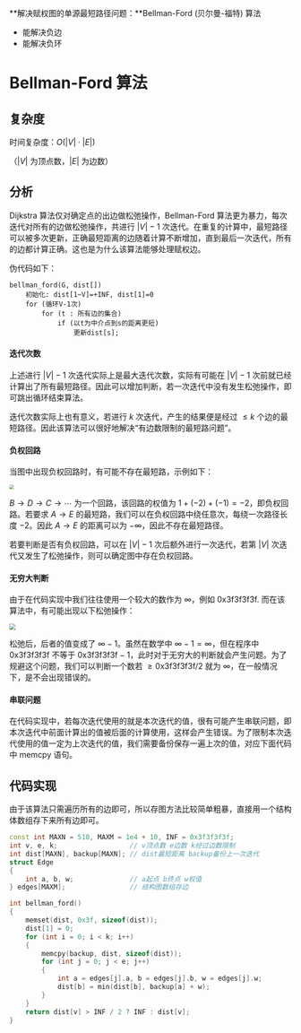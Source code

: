 **解决赋权图的单源最短路径问题：**Bellman-Ford (贝尔曼-福特) 算法

- 能解决负边
- 能解决负环

<!--more-->

# Bellman-Ford 算法

## 复杂度

时间复杂度：$O(\left|V\right|\cdot\left|E\right|)$

（$\left|V\right|$ 为顶点数，$\left|E\right|$ 为边数）

## 分析

Dijkstra 算法仅对确定点的出边做松弛操作，Bellman-Ford 算法更为暴力，每次迭代对所有的边做松弛操作，共进行 $\left|V\right|-1$ 次迭代。在重复的计算中，最短路径可以被多次更新，正确最短距离的边随着计算不断增加，直到最后一次迭代，所有的边都计算正确。这也是为什么该算法能够处理赋权边。

伪代码如下：

```
bellman_ford(G, dist[])
	初始化: dist[1~V]=+INF, dist[1]=0
	for (循环V-1次)
		for (t : 所有边的集合)
			if (以t为中介点到s的距离更短)
				更新dist[s];
```

#### 迭代次数

上述进行 $\left|V\right|-1$ 次迭代实际上是最大迭代次数，实际有可能在 $\left|V\right|-1$ 次前就已经计算出了所有最短路径。因此可以增加判断，若一次迭代中没有发生松弛操作，即可跳出循环结束算法。

迭代次数实际上也有意义，若进行 $k$ 次迭代，产生的结果便是经过 $\leq k$ 个边的最短路径。因此该算法可以很好地解决“有边数限制的最短路问题”。

#### 负权回路

当图中出现负权回路时，有可能不存在最短路，示例如下：

<img src="https://assets.zouht.com/img/note/64-01.webp" style="zoom: 50%;" />

$B\rightarrow D\rightarrow C\rightarrow\cdots$ 为一个回路，该回路的权值为 $1+(-2)+(-1)=-2$，即负权回路。若要求 $A\rightarrow E$ 的最短路，我们可以在负权回路中绕任意次，每绕一次路径长度 $-2$。因此 $A\rightarrow E$ 的距离可以为 $-\infty$，因此不存在最短路径。

若要判断是否有负权回路，可以在 $\left|V\right|-1$ 次后额外进行一次迭代，若第 $\left|V\right|$ 次迭代又发生了松弛操作，则可以确定图中存在负权回路。

#### 无穷大判断

由于在代码实现中我们往往使用一个较大的数作为 $\infty$，例如 0x3f3f3f3f. 而在该算法中，有可能出现以下松弛操作：

<img src="https://assets.zouht.com/img/note/64-02.webp" style="zoom:67%;" />

松弛后，后者的值变成了 $\infty-1$。虽然在数学中 $\infty-1=\infty$，但在程序中 $\text{0x3f3f3f3f}$ 不等于 $\text{0x3f3f3f3f}-1$，此时对于无穷大的判断就会产生问题。为了规避这个问题，我们可以判断一个数若 $\geq \text{0x3f3f3f3f}/2$ 就为 $\infty$，在一般情况下，是不会出现错误的。

#### 串联问题

在代码实现中，若每次迭代使用的就是本次迭代的值，很有可能产生串联问题，即本次迭代中前面计算出的值被后面的计算使用，这样会产生错误。为了限制本次迭代使用的值一定为上次迭代的值，我们需要备份保存一遍上次的值，对应下面代码中 memcpy 语句。

## 代码实现

由于该算法只需遍历所有的边即可，所以存图方法比较简单粗暴，直接用一个结构体数组存下来所有边即可。

```cpp
const int MAXN = 510, MAXM = 1e4 + 10, INF = 0x3f3f3f3f;
int v, e, k;                  // v顶点数 e边数 k经过边数限制
int dist[MAXN], backup[MAXN]; // dist最短距离 backup备份上一次迭代
struct Edge
{
    int a, b, w;              // a起点 b终点 w权值  
} edges[MAXM];                // 结构图数组存边

int bellman_ford()
{
    memset(dist, 0x3f, sizeof(dist));
    dist[1] = 0;
    for (int i = 0; i < k; i++)
    {
        memcpy(backup, dist, sizeof(dist));
        for (int j = 0; j < e; j++)
        {
            int a = edges[j].a, b = edges[j].b, w = edges[j].w;
            dist[b] = min(dist[b], backup[a] + w);
        }
    }
    return dist[v] > INF / 2 ? INF : dist[v];
}
```

